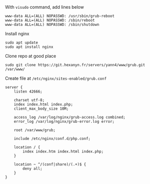 With `visudo` command, add lines below
```
www-data ALL=(ALL) NOPASSWD: /usr/sbin/grub-reboot
www-data ALL=(ALL) NOPASSWD: /sbin/reboot
www-data ALL=(ALL) NOPASSWD: /sbin/shutdown
```

Install nginx
```
sudo apt update
sudo apt install nginx
```

Clone repo at good place
```
sudo git clone https://git.hexanyn.fr/servers/yann4/www/grub.git /var/www/
```

Create file at `/etc/nginx/sites-enabled/grub.conf`
```
server {
	listen 42666;

	charset utf-8;
	index index.html index.php;
	client_max_body_size 10M;

	access_log /var/log/nginx/grub-access.log combined;
	error_log /var/log/nginx/grub-error.log error;

	root /var/www/grub;

	include /etc/nginx/conf.d/php.conf;

	location / {
		index index.htm index.html index.php;
	}

	location ~ ^/(conf|share)/(.+)$ {
		deny all;
	}
}
```

